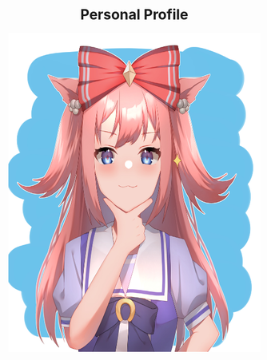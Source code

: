 <h1 size=20 align="center">Personal Profile</h1>
<div align=center>
<img src="vgirl.jpg" width=640 height=640 align="center"/>
</div>
<!--
**255isWhite/255isWhite** is a ✨ _special_ ✨ repository because its `README.md` (this file) appears on your GitHub profile.

Here are some ideas to get you started:

- 🔭 I’m currently working on ...
- 🌱 I’m currently learning ...
- 👯 I’m looking to collaborate on ...
- 🤔 I’m looking for help with ...
- 💬 Ask me about ...
- 📫 How to reach me: ...
- 😄 Pronouns: ...
- ⚡ Fun fact: ...
-->
